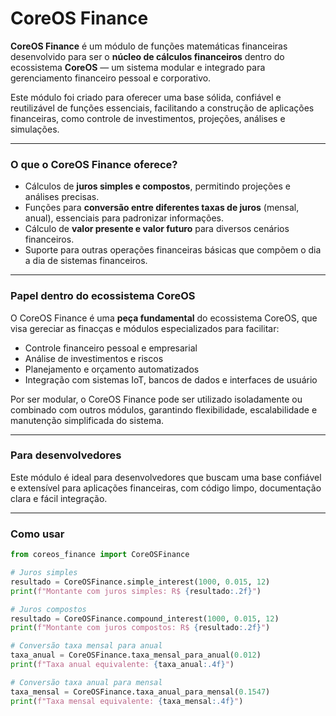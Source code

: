 # CoreOS Finance

**CoreOS Finance** é um módulo de funções matemáticas financeiras desenvolvido para ser o **núcleo de cálculos financeiros** dentro do ecossistema **CoreOS** — um sistema modular e integrado para gerenciamento financeiro pessoal e corporativo.

Este módulo foi criado para oferecer uma base sólida, confiável e reutilizável de funções essenciais, facilitando a construção de aplicações financeiras, como controle de investimentos, projeções, análises e simulações.

---

### O que o CoreOS Finance oferece?

- Cálculos de **juros simples e compostos**, permitindo projeções e análises precisas.
- Funções para **conversão entre diferentes taxas de juros** (mensal, anual), essenciais para padronizar informações.
- Cálculo de **valor presente e valor futuro** para diversos cenários financeiros.
- Suporte para outras operações financeiras básicas que compõem o dia a dia de sistemas financeiros.

---

### Papel dentro do ecossistema CoreOS

O CoreOS Finance é uma **peça fundamental** do ecossistema CoreOS, que visa gereciar as finacças e módulos especializados para facilitar:

- Controle financeiro pessoal e empresarial
- Análise de investimentos e riscos
- Planejamento e orçamento automatizados
- Integração com sistemas IoT, bancos de dados e interfaces de usuário

Por ser modular, o CoreOS Finance pode ser utilizado isoladamente ou combinado com outros módulos, garantindo flexibilidade, escalabilidade e manutenção simplificada do sistema.

---

### Para desenvolvedores

Este módulo é ideal para desenvolvedores que buscam uma base confiável e extensível para aplicações financeiras, com código limpo, documentação clara e fácil integração.

---

### Como usar

```python
from coreos_finance import CoreOSFinance

# Juros simples
resultado = CoreOSFinance.simple_interest(1000, 0.015, 12)
print(f"Montante com juros simples: R$ {resultado:.2f}")

# Juros compostos
resultado = CoreOSFinance.compound_interest(1000, 0.015, 12)
print(f"Montante com juros compostos: R$ {resultado:.2f}")

# Conversão taxa mensal para anual
taxa_anual = CoreOSFinance.taxa_mensal_para_anual(0.012)
print(f"Taxa anual equivalente: {taxa_anual:.4f}")

# Conversão taxa anual para mensal
taxa_mensal = CoreOSFinance.taxa_anual_para_mensal(0.1547)
print(f"Taxa mensal equivalente: {taxa_mensal:.4f}")
```